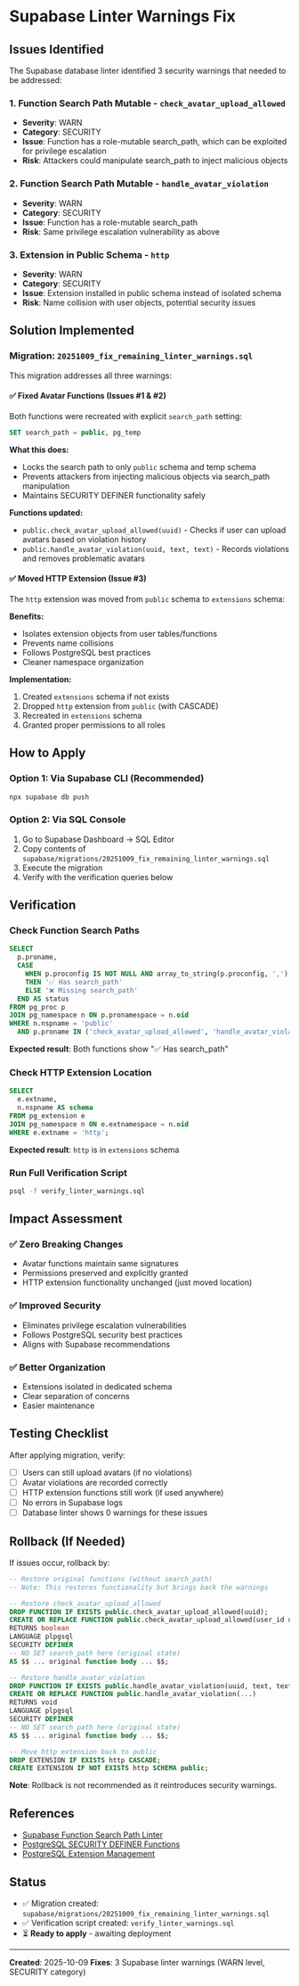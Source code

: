 # Supabase Linter Warnings Fix

## Issues Identified

The Supabase database linter identified 3 security warnings that needed to be addressed:

### 1. Function Search Path Mutable - `check_avatar_upload_allowed`
- **Severity**: WARN
- **Category**: SECURITY
- **Issue**: Function has a role-mutable search_path, which can be exploited for privilege escalation
- **Risk**: Attackers could manipulate search_path to inject malicious objects

### 2. Function Search Path Mutable - `handle_avatar_violation`
- **Severity**: WARN
- **Category**: SECURITY
- **Issue**: Function has a role-mutable search_path
- **Risk**: Same privilege escalation vulnerability as above

### 3. Extension in Public Schema - `http`
- **Severity**: WARN
- **Category**: SECURITY
- **Issue**: Extension installed in public schema instead of isolated schema
- **Risk**: Name collision with user objects, potential security issues

## Solution Implemented

### Migration: `20251009_fix_remaining_linter_warnings.sql`

This migration addresses all three warnings:

#### ✅ Fixed Avatar Functions (Issues #1 & #2)
Both functions were recreated with explicit `search_path` setting:

```sql
SET search_path = public, pg_temp
```

**What this does:**
- Locks the search path to only `public` schema and temp schema
- Prevents attackers from injecting malicious objects via search_path manipulation
- Maintains SECURITY DEFINER functionality safely

**Functions updated:**
- `public.check_avatar_upload_allowed(uuid)` - Checks if user can upload avatars based on violation history
- `public.handle_avatar_violation(uuid, text, text)` - Records violations and removes problematic avatars

#### ✅ Moved HTTP Extension (Issue #3)
The `http` extension was moved from `public` schema to `extensions` schema:

**Benefits:**
- Isolates extension objects from user tables/functions
- Prevents name collisions
- Follows PostgreSQL best practices
- Cleaner namespace organization

**Implementation:**
1. Created `extensions` schema if not exists
2. Dropped `http` extension from `public` (with CASCADE)
3. Recreated in `extensions` schema
4. Granted proper permissions to all roles

## How to Apply

### Option 1: Via Supabase CLI (Recommended)
```bash
npx supabase db push
```

### Option 2: Via SQL Console
1. Go to Supabase Dashboard → SQL Editor
2. Copy contents of `supabase/migrations/20251009_fix_remaining_linter_warnings.sql`
3. Execute the migration
4. Verify with the verification queries below

## Verification

### Check Function Search Paths
```sql
SELECT
  p.proname,
  CASE
    WHEN p.proconfig IS NOT NULL AND array_to_string(p.proconfig, ',') LIKE '%search_path%'
    THEN '✅ Has search_path'
    ELSE '❌ Missing search_path'
  END AS status
FROM pg_proc p
JOIN pg_namespace n ON p.pronamespace = n.oid
WHERE n.nspname = 'public'
  AND p.proname IN ('check_avatar_upload_allowed', 'handle_avatar_violation');
```

**Expected result**: Both functions show "✅ Has search_path"

### Check HTTP Extension Location
```sql
SELECT
  e.extname,
  n.nspname AS schema
FROM pg_extension e
JOIN pg_namespace n ON e.extnamespace = n.oid
WHERE e.extname = 'http';
```

**Expected result**: `http` is in `extensions` schema

### Run Full Verification Script
```bash
psql -f verify_linter_warnings.sql
```

## Impact Assessment

### ✅ Zero Breaking Changes
- Avatar functions maintain same signatures
- Permissions preserved and explicitly granted
- HTTP extension functionality unchanged (just moved location)

### ✅ Improved Security
- Eliminates privilege escalation vulnerabilities
- Follows PostgreSQL security best practices
- Aligns with Supabase recommendations

### ✅ Better Organization
- Extensions isolated in dedicated schema
- Clear separation of concerns
- Easier maintenance

## Testing Checklist

After applying migration, verify:

- [ ] Users can still upload avatars (if no violations)
- [ ] Avatar violations are recorded correctly
- [ ] HTTP extension functions still work (if used anywhere)
- [ ] No errors in Supabase logs
- [ ] Database linter shows 0 warnings for these issues

## Rollback (If Needed)

If issues occur, rollback by:

```sql
-- Restore original functions (without search_path)
-- Note: This restores functionality but brings back the warnings

-- Restore check_avatar_upload_allowed
DROP FUNCTION IF EXISTS public.check_avatar_upload_allowed(uuid);
CREATE OR REPLACE FUNCTION public.check_avatar_upload_allowed(user_id uuid)
RETURNS boolean
LANGUAGE plpgsql
SECURITY DEFINER
-- NO SET search_path here (original state)
AS $$ ... original function body ... $$;

-- Restore handle_avatar_violation
DROP FUNCTION IF EXISTS public.handle_avatar_violation(uuid, text, text);
CREATE OR REPLACE FUNCTION public.handle_avatar_violation(...)
RETURNS void
LANGUAGE plpgsql
SECURITY DEFINER
-- NO SET search_path here (original state)
AS $$ ... original function body ... $$;

-- Move http extension back to public
DROP EXTENSION IF EXISTS http CASCADE;
CREATE EXTENSION IF NOT EXISTS http SCHEMA public;
```

**Note**: Rollback is not recommended as it reintroduces security warnings.

## References

- [Supabase Function Search Path Linter](https://supabase.com/docs/guides/database/database-linter?lint=0011_function_search_path_mutable)
- [PostgreSQL SECURITY DEFINER Functions](https://www.postgresql.org/docs/current/sql-createfunction.html)
- [PostgreSQL Extension Management](https://www.postgresql.org/docs/current/sql-createextension.html)

## Status

- ✅ Migration created: `supabase/migrations/20251009_fix_remaining_linter_warnings.sql`
- ✅ Verification script created: `verify_linter_warnings.sql`
- ⏳ **Ready to apply** - awaiting deployment

---

**Created**: 2025-10-09
**Fixes**: 3 Supabase linter warnings (WARN level, SECURITY category)
